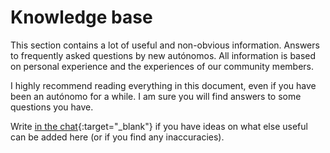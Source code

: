 # Knowledge base

This section contains a lot of useful and non-obvious information. Answers to frequently asked questions by new
autónomos. All information is based on personal experience and the experiences of our community members.

I highly recommend reading everything in this document, even if you have been an autónomo for a while. I am sure you
will find answers to some questions you have.

Write [in the chat](https://bit.ly/it-autonomos-spain-eng){:target="_blank"} if you have ideas on what else useful can
be added here (or if you find any inaccuracies).
